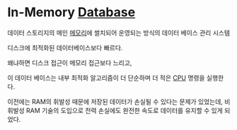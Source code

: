 # In-Memory [Database](DB)
데이터 스토리지의 메인 [메모리](Memory)에 썰치되어 운영되는 방식의 데이터 베이스 관리 시스템

디스크에 최적화된 데이터베이스보다 빠르다.

왜냐하면 디스크 접근이 메모리 접근보다 느리고,

이 데이터 베이스는 내부 최적화 알고리즘이 더 단순하며 더 적은 [CPU](CPU) 명령을 실행한다. 

이전에는 RAM의 휘발성 때문에 저장된 데이터가 손실될 수 있다는 문제가 있었는데, 비휘발성 RAM 기술의 도입으로 전력 손실에도 완전한 속도로 데이터를 유지할 수 있게 되었다.